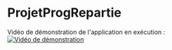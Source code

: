 # ProjetProgRepartie

Vidéo de démonstration de l'application en exécution : 
[![Vidéo de démonstration](http://img.youtube.com/vi/57ymhYCMo4A/0.jpg)](http://www.youtube.com/watch?v=57ymhYCMo4A "Projet noté : Calcul parallèle. Démo")
